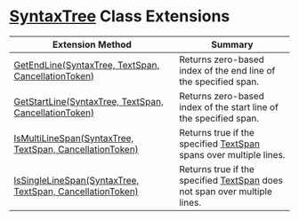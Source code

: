 # [SyntaxTree](https://docs.microsoft.com/en-us/dotnet/api/microsoft.codeanalysis.syntaxtree) Class Extensions

| Extension Method | Summary |
| ---------------- | ------- |
| [GetEndLine(SyntaxTree, TextSpan, CancellationToken)](../../../Roslynator/SyntaxTreeExtensions/GetEndLine/README.md) | Returns zero\-based index of the end line of the specified span\. |
| [GetStartLine(SyntaxTree, TextSpan, CancellationToken)](../../../Roslynator/SyntaxTreeExtensions/GetStartLine/README.md) | Returns zero\-based index of the start line of the specified span\. |
| [IsMultiLineSpan(SyntaxTree, TextSpan, CancellationToken)](../../../Roslynator/SyntaxTreeExtensions/IsMultiLineSpan/README.md) | Returns true if the specified [TextSpan](https://docs.microsoft.com/en-us/dotnet/api/microsoft.codeanalysis.text.textspan) spans over multiple lines\. |
| [IsSingleLineSpan(SyntaxTree, TextSpan, CancellationToken)](../../../Roslynator/SyntaxTreeExtensions/IsSingleLineSpan/README.md) | Returns true if the specified [TextSpan](https://docs.microsoft.com/en-us/dotnet/api/microsoft.codeanalysis.text.textspan) does not span over multiple lines\. |

